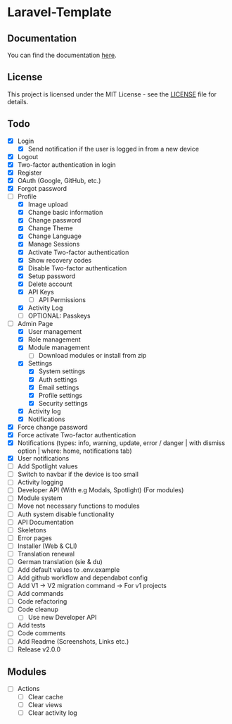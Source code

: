 # Laravel-Template

## Documentation

You can find the documentation [here](https://docs.cyanfox.de/docs/laravel-template).

## License

This project is licensed under the MIT License - see the [LICENSE](LICENSE) file for details.

## Todo

- [x] Login
    - [x] Send notification if the user is logged in from a new device
- [x] Logout
- [x] Two-factor authentication in login
- [x] Register
- [x] OAuth (Google, GitHub, etc.)
- [x] Forgot password
- [ ] Profile
    - [x] Image upload
    - [x] Change basic information
    - [x] Change password
    - [x] Change Theme
    - [x] Change Language
    - [x] Manage Sessions
    - [x] Activate Two-factor authentication
    - [x] Show recovery codes
    - [x] Disable Two-factor authentication
    - [x] Setup password
    - [x] Delete account
    - [x] API Keys
        - [ ] API Permissions
    - [x] Activity Log
    - [ ] OPTIONAL: Passkeys
- [ ] Admin Page
    - [x] User management
    - [x] Role management
    - [x] Module management
      - [ ] Download modules or install from zip
    - [x] Settings
        - [x] System settings
        - [x] Auth settings
        - [x] Email settings
        - [x] Profile settings
        - [x] Security settings
    - [x] Activity log
    - [x] Notifications
- [x] Force change password
- [x] Force activate Two-factor authentication
- [x] Notifications (types: info, warning, update, error / danger | with dismiss option | where: home, notifications tab)
- [x] User notifications
- [ ] Add Spotlight values
- [ ] Switch to navbar if the device is too small
- [ ] Activity logging
- [ ] Developer API (With e.g Modals, Spotlight) (For modules)
- [ ] Module system
- [ ] Move not necessary functions to modules
- [ ] Auth system disable functionality
- [ ] API Documentation
- [ ] Skeletons
- [ ] Error pages
- [ ] Installer (Web & CLI)
- [ ] Translation renewal
- [ ] German translation (sie & du)
- [ ] Add default values to .env.example
- [ ] Add github workflow and dependabot config
- [ ] Add V1 -> V2 migration command -> For v1 projects
- [ ] Add commands
- [ ] Code refactoring
- [ ] Code cleanup
    - [ ] Use new Developer API
- [ ] Add tests
- [ ] Code comments
- [ ] Add Readme (Screenshots, Links etc.)
- [ ] Release v2.0.0

## Modules

- [ ] Actions
    - [ ] Clear cache
    - [ ] Clear views
    - [ ] Clear activity log
